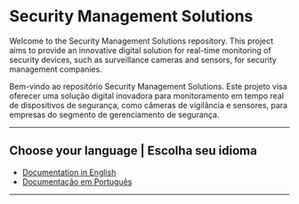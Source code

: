 # Security Management Solutions

Welcome to the Security Management Solutions repository. This project aims to provide an innovative digital solution for real-time monitoring of security devices, such as surveillance cameras and sensors, for security management companies.

Bem-vindo ao repositório Security Management Solutions. Este projeto visa oferecer uma solução digital inovadora para monitoramento em tempo real de dispositivos de segurança, como câmeras de vigilância e sensores, para empresas do segmento de gerenciamento de segurança.

---

## Choose your language | Escolha seu idioma

- [Documentation in English](docs/README.en.md)
- [Documentação em Português](docs/README.pt-br.md)
  
---
